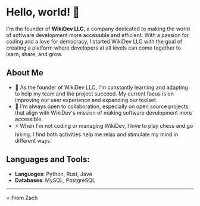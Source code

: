 # Hello, world! 👋

I'm the founder of **WikiDev LLC**, a company dedicated to making the world of software development more accessible and efficient. With a passion for coding and a love for democracy, I started WikiDev LLC with the goal of creating a platform where developers at all levels can come together to learn, share, and grow.

## About Me

- 🌱 As the founder of WikiDev LLC, I'm constantly learning and adapting to help my team and the project succeed. My current focus is on improving our user experience and expanding our toolset.
- 👯 I'm always open to collaboration, especially on open source projects that align with WikiDev's mission of making software development more accessible.
- ⚡ When I'm not coding or managing WikiDev, I love to play chess and go hiking. I find both activities help me relax and stimulate my mind in different ways.

## Languages and Tools:

- **Languages**: Python, Rust, Java
- **Databases**: MySQL, PostgreSQL

---
⭐️ From Zach
